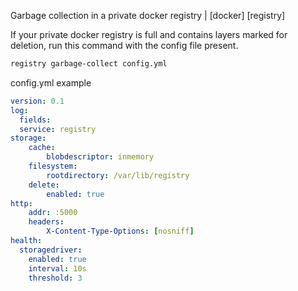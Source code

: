 Garbage collection in a private docker registry | [docker] [registry]

If your private docker registry is full and contains layers marked for deletion, run this command with the config file present.

```sh
registry garbage-collect config.yml
```

config.yml example

```yml
version: 0.1
log:
  fields:
  service: registry
storage:
    cache:
        blobdescriptor: inmemory
    filesystem:
        rootdirectory: /var/lib/registry
    delete:
        enabled: true
http:
    addr: :5000
    headers:
        X-Content-Type-Options: [nosniff]
health:
  storagedriver:
    enabled: true
    interval: 10s
    threshold: 3
```